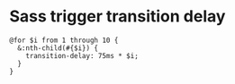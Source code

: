 Sass trigger transition delay
=============================

```
@for $i from 1 through 10 {
  &:nth-child(#{$i}) {
    transition-delay: 75ms * $i;
  }
}
```
